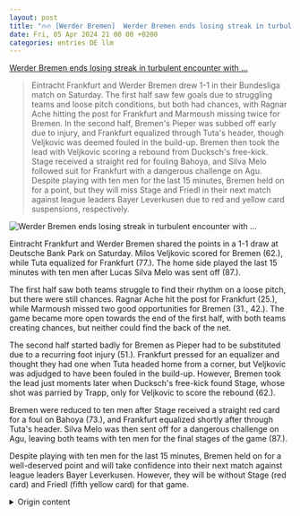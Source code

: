 ```yaml
---
layout: post
title: "🔥🔥 [Werder Bremen]  Werder Bremen ends losing streak in turbulent encounter with ..."
date: Fri, 05 Apr 2024 21 00 00 +0200
categories: entries DE llm
---
```

[ Werder Bremen ends losing streak in turbulent encounter with ...](https://www.weser-kurier.de/werder/profis/werder-bremen-beendet-pleitenserie-in-turbulentem-duell-mit-frankfurt-doc7uvdqjn4y3rbf6zo5v6)

> Eintracht Frankfurt and Werder Bremen drew 1-1 in their Bundesliga match on Saturday. The first half saw few goals due to struggling teams and loose pitch conditions, but both had chances, with Ragnar Ache hitting the post for Frankfurt and Marmoush missing twice for Bremen. In the second half, Bremen's Pieper was subbed off early due to injury, and Frankfurt equalized through Tuta's header, though Veljkovic was deemed fouled in the build-up. Bremen then took the lead with Veljkovic scoring a rebound from Ducksch's free-kick. Stage received a straight red for fouling Bahoya, and Silva Melo followed suit for Frankfurt with a dangerous challenge on Agu. Despite playing with ten men for the last 15 minutes, Bremen held on for a point, but they will miss Stage and Friedl in their next match against league leaders Bayer Leverkusen due to red and yellow card suspensions, respectively.

![ Werder Bremen ends losing streak in turbulent encounter with ...](https://www.weser-kurier.de/resources/028c-1a9524cce06a-fda16eca9904-1000/format/large/frankfurt_05.04.2024_xjfx_1.bl_eintracht_frankfurt_-_sv_werder_bremen_v.l._pharrell_nmandi_collins_eintracht_frankfur.jpeg)

 Eintracht Frankfurt and Werder Bremen shared the points in a 1-1 draw at Deutsche Bank Park on Saturday. Milos Veljkovic scored for Bremen (62.), while Tuta equalized for Frankfurt (77.). The home side played the last 15 minutes with ten men after Lucas Silva Melo was sent off (87.).

The first half saw both teams struggle to find their rhythm on a loose pitch, but there were still chances. Ragnar Ache hit the post for Frankfurt (25.), while Marmoush missed two good opportunities for Bremen (31., 42.). The game became more open towards the end of the first half, with both teams creating chances, but neither could find the back of the net.

The second half started badly for Bremen as Pieper had to be substituted due to a recurring foot injury (51.). Frankfurt pressed for an equalizer and thought they had one when Tuta headed home from a corner, but Veljkovic was adjudged to have been fouled in the build-up. However, Bremen took the lead just moments later when Ducksch's free-kick found Stage, whose shot was parried by Trapp, only for Veljkovic to score the rebound (62.).

Bremen were reduced to ten men after Stage received a straight red card for a foul on Bahoya (73.), and Frankfurt equalized shortly after through Tuta's header. Silva Melo was then sent off for a dangerous challenge on Agu, leaving both teams with ten men for the final stages of the game (87.).

Despite playing with ten men for the last 15 minutes, Bremen held on for a well-deserved point and will take confidence into their next match against league leaders Bayer Leverkusen. However, they will be without Stage (red card) and Friedl (fifth yellow card) for that game.

<details>
  <summary>Origin content</summary>
  ---
layout: post
title: "🔥🔥 [Werder Bremen] Werder Bremen beendet Pleitenserie in turbulentem Duell mit ..."
date: Fri, 05 Apr 2024 21:00:00 +0200
categories: entries DE
---
[Werder Bremen beendet Pleitenserie in turbulentem Duell mit ...](https://www.weser-kurier.de/werder/profis/werder-bremen-beendet-pleitenserie-in-turbulentem-duell-mit-frankfurt-doc7uvdqjn4y3rbf6zo5v6)

![Werder Bremen beendet Pleitenserie in turbulentem Duell mit ...](https://www.weser-kurier.de/resources/028c-1a9524cce06a-fda16eca9904-1000/format/large/frankfurt_05.04.2024_xjfx_1.bl_eintracht_frankfurt_-_sv_werder_bremen_v.l._pharrell_nmandi_collins_eintracht_frankfur.jpeg)

Hohe Intensität, zwei Platzverweise, zwei Tore: Es war viel drin in der Partie des SV Werder bei Eintracht Frankfurt. Am Ende gab es für die Bremer immerhin ...

Romano Schmid hatte eine der besten Werder-Chancen am Freitagabend: Der Österreicher konnte Frankfurt-Keeper Kevin Trapp zu Beginn der Partie aber nicht überwinden.

Die Negativserie ist gestoppt: Nach vier Pleiten in Folge hat sich der SV Werder Bremen am Freitagabend ein verdientes 1:1 (0:0) bei Eintracht Frankfurt erkämpft und dabei nach einer schwierigen Woche mit vielen Schlagzeilen aufgrund von künftigen Wechseln (Woltemade und Dinkci) und Verletzungen (Njinmah) große Moral bewiesen.

Die Gäste waren durch ein Tor von Milos Veljkovic (62.) in Führung gegangen, kassierten dann nach einer roten Karte für Jens Stage (73.) in Unterzahl den Ausgleich durch Tuta (77.). In einer packenden Partie flog auch noch Frankfurts Torschütze Tuta (87.) vom Platz. Mit 31 Punkten belegt Werder weiter Rang zehn und bleibt damit auch nach dem 28. Spieltag im gesicherten Mittelfeld. Für Frankfurt war es ein Dämpfer im Kampf um die Plätze für das internationale Geschäft.

Werder-Coach Ole Werner hatte gegenüber der 0:2-Pleite in der Vorwoche gegen den VfL Wolfsburg vier Änderungen in der Startformation vorgenommen. Für Rotsünder Anthony Jung brachte er in der Dreierkette Amos Pieper, der wegen seines Knöchelbruchs sechs Monate lang kein Pflichtspiel absolviert hatte. Jens Stage, Senne Lynen und Mitchell Weiser kehrten nach ihren Gelbsperren in die erste Elf zurück, dafür mussten Olivier Deman und Nick Woltemade auf die Bank. Skelly Alvero fehlte verletzungsbedingt.

Schmid mit Ducksch im Werder-Angriff

Woltemades Nicht-Berücksichtigung war nach seiner etwas eigenwilligen Wechsel-Bekanntgabe unter der Woche (geht zum VfB Stuttgart) schon besonders interessant. „Das hat aber nichts damit zu tun“, behauptete der Coach vor Spielbeginn bei DAZN. Es habe taktische Gründe. Werner setzte auf ein kompaktes Dreier-Mittelfeld mit Stage, Lynen und Leonardo Bittencourt, davor bildeten Romano Schmid und Marvin Ducksch den Angriff.

Jens Stage vergibt eine Chance auf das 1:0. Foto: IMAGO/nordphoto GmbH / Bratic

Doch Werder war gegen forsche Hessen erst mal hinten gefordert und hatte Glück, dass Philipp Max nach einem Pieper-Fehler die Kugel über das Tor drosch (6.). Rückkehrer Pieper machte es umgehend besser, als er Schmid auf die Reise schickte. Der giftige Österreicher scheiterte jedoch an Eintracht-Keeper Kevin Trapp und soll auch knapp im Abseits gestanden haben (12.). Die Szene zeigte trotzdem ganz gut, dass Werder gegen diese etwas fahrig wirkende Frankfurter Defensive durchaus zu Chancen kommen konnte.

Die Gastgeber hatten zwar ein gewisses Übergewicht und durch Omar Marmoush die nächste Einschussmöglichkeit, die Werder-Keeper Michael Zetterer stark entschärfte (18.), doch Werder hielt gut dagegen. Auf der anderen Seite hätte Stage nach einer feinen Kombination über Ducksch, Schmid und Bittencourt das 1:0 machen müssen, brachte die Kugel aber nicht an Trapp vorbei ins Tor (25.).

Pieper humpelt vom Platz

Danach hatten beide Teams gehörig mit dem ziemlich losen Rasen und den eigenen Unzulänglichkeiten zu kämpfen. Es gab eine Reihe von Ballverlusten und kaum noch Spielfluss. Das war schwere Kost für die Zuschauer im mit 58.000 Zuschauern ausverkauften Deutsche-Bank-Park. Bis die Akteure kurz vor der Pause plötzlich wilde Sau spielten und sich gegenseitig Chancen schenkten. Doch Marmoush scheiterte erneut an Zetterer (42.), auf der anderen Seite reagierte Trapp prächtig nach einem Kopfball von Pieper (45.).

Das Ergebnis ging absolut in Ordnung. Werder konnte mit dem Auftritt beim Tabellensechsten bis dahin zufrieden sein. Die Stimmung trübte sich jedoch kurz nach Wiederanpfiff. Pieper hatte zwar Glück, dass sein Klammern gegen Robin Koch nicht mit Strafstoß geahndet wurde, doch gleichzeitig großes Pech: Seine alte Fußverletzung war bei dem Zweikampf offenbar wieder aufgebrochen, er humpelte vom Platz und musste durch Julian Malatini ersetzt werden (51.).

Milos Veljkovic bejubelt mit seinen Teamkollegen seinen Treffer zum 1:0. Foto: Andreas Gumz

Auch für Junior Dina Ebimbe hätte die Partie vorzeitig vorbei sein können, doch Schiedsrichter Robert Hartmann verzichtete nach einem Foul des bereits verwarnten Frankfurters an Ducksch auf die Ampelkarte (54.). Ärgerlich für Werder. Eintracht-Coach Dino Toppmöller reagierte umgehend, wechselte Ebimbe aus.

Die Partie blieb ziemlich zerfahren mit vielen intensiven Zweikämpfen und zahlreichen Ballverlusten.

Also musste der ruhende Ball helfen, was eigentlich keine Spezialität der Bremer ist. Doch Standardschütze Ducksch hatte seinen rechten Fuß diesmal besser eingestellt. Seine Freistoß-Hereingabe fand Stage, dessen Schuss Trapp noch abwehren konnte, doch Veljkovic staubte eiskalt zum 1:0 ab (62.).

Ducksch sieht einmal mehr Gelb wegen Meckerns

Nun wurde es noch hektischer. Die Hessen drängten auf den Ausgleich, die Hanseaten verteidigten leidenschaftlich – Stage dabei allerdings zu leidenschaftlich. Er räumte am gegnerischen Strafraum Jean-Mattéo Bahoya ab. Schiedsrichter Hartmann wartete erst den Frankfurter Konter ab, zeigte dem Bremer dann Gelb, um nach Intervention des Video-Assistenten und Ansicht der TV-Bilder am Spielfeldrand auf Rot zu erhöhen. Eine richtige Entscheidung, Stage hatte Bahoya fast in Höhe des Knies erwischt (73.).

In Unterzahl wurde es noch schwieriger für die Gäste – und es dauerte nur vier Minuten bis zum Ausgleich, den Tuta per Kopfball besorgte. Der Brasilianer hatte allerdings Veljkovic zuvor leicht geschubst, was ungeahndet blieb. Eine knifflige Entscheidung, die vor allem Ducksch auf die Palme brachte. Dafür sah er wegen Meckerns Gelb – seine bereits neunte in dieser Saison.

Der letzte Akt eines turbulenten Spiels: Schiedsrichter Robert Hartmann zeigt Tuta zunächst die gelb-rote Karte. Später korrigiert er sich nach Ansicht der Zeitlupe und entscheidet auf glatt Rot. Foto: Arne Dedert

Kurz darauf war für ihn Feierabend, er wurde durch Woltemade ersetzt. Auf dem Platz wurde es immer hitziger – und Lucas Silva Melo brannten die Sicherungen durch. Der Frankfurter stieg Felix Agu fies auf die Achillessehne, sah dafür erst nur Gelb-Rot, nach erneutem VAR-Eingriff dann richtigerweise Rot (87.). Damit herrschte wieder personeller Gleichstand auf dem Spielfeld.

Der Fight ging weiter, fand aber keinen Sieger mehr, wenngleich sich Werder schon als moralischer Sieger bezeichnen durfte und durchaus mit Selbstbewusstsein dem nächsten Spiel bei Tabellenführer Bayer Leverkusen entgegenblicken darf. Am 14. April werden dann allerdings Stage (Rot) und Friedl (fünfte Gelbe Karte) fehlen.


</details>
